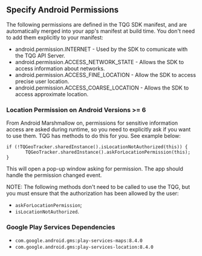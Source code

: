 ## Specify Android Permissions

The following permissions are defined in the TQG SDK manifest, and are automatically merged into your app's manifest at build time. You don't need to add them explicitly to your manifest:

 - android.permission.INTERNET - Used by the SDK to comunicate with the TQG API Server.
 - android.permission.ACCESS_NETWORK_STATE - Allows the SDK to access information about networks.
 - android.permission.ACCESS_FINE_LOCATION - Allow the SDK to access precise user location.
 - android.permission.ACCESS_COARSE_LOCATION - Allows the SDK to access approximate location.


### Location Permission on Android Versions >= 6

From Android Marshmallow on, permissions for sensitive information access are asked during runtime, so you need to explicitly ask if you want to use them. TQG has methods to do this for you. See example below:

 ```
 if (!TQGeoTracker.sharedInstance().isLocationNotAuthorized(this)) {
        TQGeoTracker.sharedInstance().askForLocationPermission(this);
 }
 ```

This will open a pop-up window asking for permission. The app should handle the permission changed event.

NOTE: The following methods don't need to be called to use the TQG, but you must ensure that the authorization has been allowed by the user:

- ```askForLocationPermission```;
- ```isLocationNotAuthorized```.

### Google Play Services Dependencies

- ```com.google.android.gms:play-services-maps:8.4.0```
- ```com.google.android.gms:play-services-location:8.4.0```
